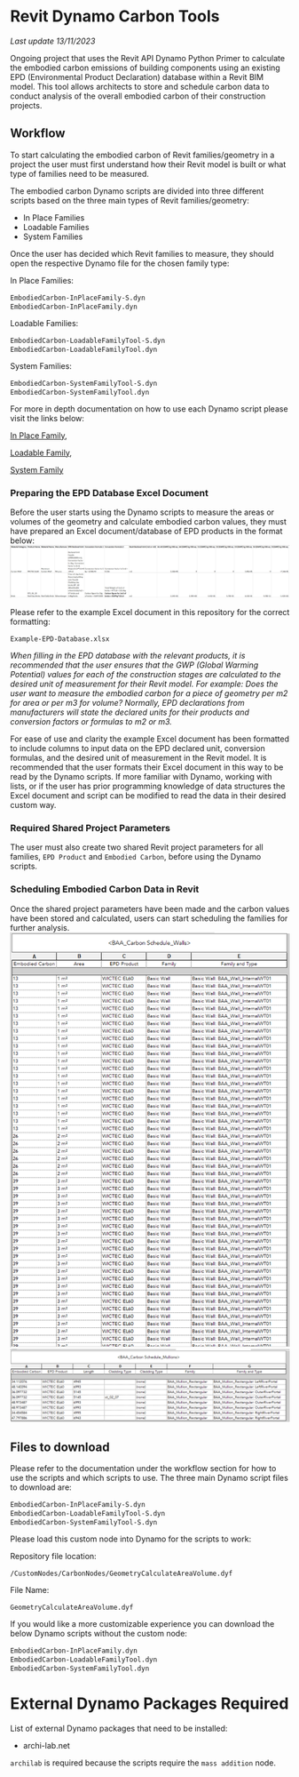 # Revit Dynamo Carbon Tools
_Last update 13/11/2023_

Ongoing project that uses the Revit API Dynamo Python Primer to calculate the embodied carbon emissions of building components using an existing EPD (Environmental Product Declaration) database within a Revit BIM model. This tool allows architects to store and schedule carbon data to conduct analysis of the overall embodied carbon of their construction projects.

## Workflow
To start calculating the embodied carbon of Revit families/geometry in a project the user must first understand how their Revit model is built or what type of families need to be measured.

The embodied carbon Dynamo scripts are divided into three different scripts based on the three main types of Revit families/geometry:
* In Place Families
* Loadable Families
* System Families

Once the user has decided which Revit families to measure, they should open the respective Dynamo file for the chosen family type:

In Place Families:
```
EmbodiedCarbon-InPlaceFamily-S.dyn
EmbodiedCarbon-InPlaceFamily.dyn
```
Loadable Families:
```
EmbodiedCarbon-LoadableFamilyTool-S.dyn
EmbodiedCarbon-LoadableFamilyTool.dyn
```
System Families:
```
EmbodiedCarbon-SystemFamilyTool-S.dyn
EmbodiedCarbon-SystemFamilyTool.dyn
```

For more in depth documentation on how to use each Dynamo script please visit the links below:

[In Place Family](https://github.com/JoT8ng/revit-dynamo-carbon-tools/blob/main/docs/inplacedocs.md), 

[Loadable Family](https://github.com/JoT8ng/revit-dynamo-carbon-tools/blob/main/docs/loadablefamilydocs.md), 

[System Family](https://github.com/JoT8ng/revit-dynamo-carbon-tools/blob/main/docs/systemfamilydocs.md)

### Preparing the EPD Database Excel Document
Before the user starts using the Dynamo scripts to measure the areas or volumes of the geometry and calculate embodied carbon values, they must have prepared an Excel document/database of EPD products in the format below:
<img src="/media/EPDatabaseExcel.png" alt="Image of EPD Database Excel Document with correct formatting">

Please refer to the example Excel document in this repository for the correct formatting:
```
Example-EPD-Database.xlsx
```

_When filling in the EPD database with the relevant products, it is recommended that the user ensures that the GWP (Global Warming Potential) values for each of the construction stages are calculated to the desired unit of measurement for their Revit model. For example: Does the user want to measure the embodied carbon for a piece of geometry per m2 for area or per m3 for volume? Normally, EPD declarations from manufacturers will state the declared units for their products and conversion factors or formulas to m2 or m3._

For ease of use and clarity the example Excel document has been formatted to include columns to input data on the EPD declared unit, conversion formulas, and the desired unit of measurement in the Revit model. It is recommended that the user formats their Excel document in this way to be read by the Dynamo scripts. If more familiar with Dynamo, working with lists, or if the user has prior programming knowledge of data structures the Excel document and script can be modified to read the data in their desired custom way.

### Required Shared Project Parameters
The user must also create two shared Revit project parameters for all families, `EPD Product` and `Embodied Carbon`, before using the Dynamo scripts.

### Scheduling Embodied Carbon Data in Revit
Once the shared project parameters have been made and the carbon values have been stored and calculated, users can start scheduling the families for further analysis.
<img src="/media/Schedules/CarbonWallSchedule.png" alt="carbon wall schedule">
<img src="/media/Schedules/CarbonMullionSchedule.png" alt="carbon mullion schedule">

## Files to download
Please refer to the documentation under the workflow section for how to use the scripts and which scripts to use. 
The three main Dynamo script files to download are:
```
EmbodiedCarbon-InPlaceFamily-S.dyn
EmbodiedCarbon-LoadableFamilyTool-S.dyn
EmbodiedCarbon-SystemFamilyTool-S.dyn
```
Please load this custom node into Dynamo for the scripts to work:

Repository file location:
```
/CustomNodes/CarbonNodes/GeometryCalculateAreaVolume.dyf
```
File Name:
```
GeometryCalculateAreaVolume.dyf
```
If you would like a more customizable experience you can download the below Dynamo scripts without the custom node:
```
EmbodiedCarbon-InPlaceFamily.dyn
EmbodiedCarbon-LoadableFamilyTool.dyn
EmbodiedCarbon-SystemFamilyTool.dyn
```

# External Dynamo Packages Required
List of external Dynamo packages that need to be installed:
* archi-lab.net

`archilab` is required because the scripts require the `mass addition` node.
